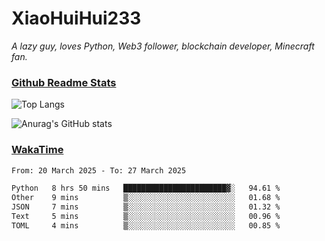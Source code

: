 # XiaoHuiHui233

*A lazy guy, loves Python, Web3 follower, blockchain developer, Minecraft fan.*

### [Github Readme Stats](https://github.com/anuraghazra/github-readme-stats)

![Top Langs](https://github-readme-stats.vercel.app/api/top-langs/?username=XiaoHuiHui233&layout=compact&theme=github_dark)

![Anurag's GitHub stats](https://github-readme-stats.vercel.app/api?username=XiaoHuiHui233&show_icons=true&theme=github_dark)

### [WakaTime](https://wakatime.com)

<!--START_SECTION:waka-->

```txt
From: 20 March 2025 - To: 27 March 2025

Python   8 hrs 50 mins   ███████████████████████▓░   94.61 %
Other    9 mins          ▒░░░░░░░░░░░░░░░░░░░░░░░░   01.68 %
JSON     7 mins          ▒░░░░░░░░░░░░░░░░░░░░░░░░   01.32 %
Text     5 mins          ▒░░░░░░░░░░░░░░░░░░░░░░░░   00.96 %
TOML     4 mins          ▒░░░░░░░░░░░░░░░░░░░░░░░░   00.85 %
```

<!--END_SECTION:waka-->
